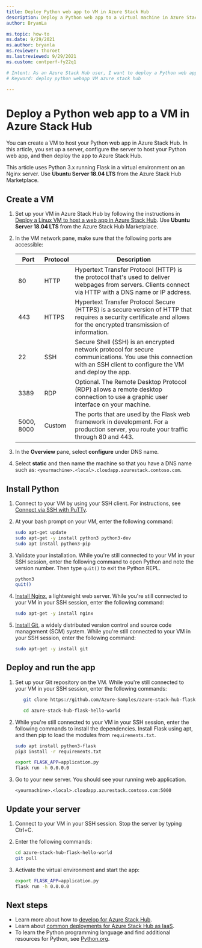 ```yaml
---
title: Deploy Python web app to VM in Azure Stack Hub 
description: Deploy a Python web app to a virtual machine in Azure Stack Hub.
author: BryanLa

ms.topic: how-to
ms.date: 9/29/2021
ms.author: bryanla
ms.reviewer: thoroet
ms.lastreviewed: 9/29/2021
ms.custom: contperf-fy22q1

# Intent: As an Azure Stack Hub user, I want to deploy a Python web app to a virtual machine in Azure Stack Hub.
# Keyword: deploy python webapp VM azure stack hub

---
```


# Deploy a Python web app to a VM in Azure Stack Hub

You can create a VM to host your Python web app in Azure Stack Hub. In this article, you set up a server, configure the server to host your Python web app, and then deploy the app to Azure Stack Hub.

This article uses Python 3.x running Flask in a virtual environment on an Nginx server. Use **Ubuntu Server 18.04 LTS** from the Azure Stack Hub Marketplace.
## Create a VM

1. Set up your VM in Azure Stack Hub by following the instructions in [Deploy a Linux VM to host a web app in Azure Stack Hub](azure-stack-dev-start-howto-deploy-linux.md). Use **Ubuntu Server 18.04 LTS** from the Azure Stack Hub Marketplace.

2. In the VM network pane, make sure that the following ports are accessible:

    | Port | Protocol | Description |
    | --- | --- | --- |
    | 80 | HTTP | Hypertext Transfer Protocol (HTTP) is the protocol that's used to deliver webpages from servers. Clients connect via HTTP with a DNS name or IP address. |
    | 443 | HTTPS | Hypertext Transfer Protocol Secure (HTTPS) is a secure version of HTTP that requires a security certificate and allows for the encrypted transmission of information. |
    | 22 | SSH | Secure Shell (SSH) is an encrypted network protocol for secure communications. You use this connection with an SSH client to configure the VM and deploy the app. |
    | 3389 | RDP | Optional. The Remote Desktop Protocol (RDP) allows a remote desktop connection to use a graphic user interface on your machine.   |
    | 5000, 8000 | Custom | The ports that are used by the Flask web framework in development. For a production server, you route your traffic through 80 and 443. |

3. In the **Overview** pane, select **configure** under DNS name.

4. Select **static** and then name the machine so that you have a DNS name such as: `<yourmachine>.<local>.cloudapp.azurestack.contoso.com`.

## Install Python

1. Connect to your VM by using your SSH client. For instructions, see [Connect via SSH with PuTTy](azure-stack-dev-start-howto-ssh-public-key.md#connect-with-ssh-by-using-putty).
2. At your bash prompt on your VM, enter the following command:

    ```bash  
    sudo apt-get update
    sudo apt-get -y install python3 python3-dev
    sudo apt install python3-pip
    ```

3. Validate your installation. While you're still connected to your VM in your SSH session, enter the following command to open Python and note the version number. Then type `quit()` to exit the Python REPL.

    ```bash  
    python3
    quit()
    ```

3. [Install Nginx](https://www.nginx.com/resources/wiki/), a lightweight web server. While you're still connected to your VM in your SSH session, enter the following command:

    ```bash  
    sudo apt-get -y install nginx
    ```

4. [Install Git](https://git-scm.com), a widely distributed version control and source code management (SCM) system. While you're still connected to your VM in your SSH session, enter the following command:

    ```bash  
    sudo apt-get -y install git
    ```

## Deploy and run the app

1. Set up your Git repository on the VM. While you're still connected to your VM in your SSH session, enter the following commands:

    ```bash  
       git clone https://github.com/Azure-Samples/azure-stack-hub-flask-hello-world.git
    
       cd azure-stack-hub-flask-hello-world
    ```

2. While you're still connected to your VM in your SSH session, enter the following commands to install the dependencies. Install Flask using apt, and then pip to load the modules from `requirements.txt`.

    ```bash  
    sudo apt install python3-flask
    pip3 install -r requirements.txt

    export FLASK_APP=application.py
    flask run -h 0.0.0.0
    ```

3. Go to your new server. You should see your running web application.

    ```HTTP  
    <yourmachine>.<local>.cloudapp.azurestack.contoso.com:5000
    ```

## Update your server

1. Connect to your VM in your SSH session. Stop the server by typing Ctrl+C.

2. Enter the following commands:

    ```bash  
    cd azure-stack-hub-flask-hello-world
    git pull
    ```

3. Activate the virtual environment and start the app:

    ```bash  
    export FLASK_APP=application.py
    flask run -h 0.0.0.0
    ```

## Next steps

- Learn more about how to [develop for Azure Stack Hub](azure-stack-dev-start.md).
- Learn about [common deployments for Azure Stack Hub as IaaS](azure-stack-dev-start-deploy-app.md).
- To learn the Python programming language and find additional resources for Python, see [Python.org](https://www.python.org).
